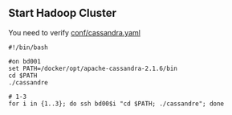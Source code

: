 ## Start Hadoop Cluster

You need to verify [conf/cassandra.yaml](/conf/cassandra/cassandra.yaml)

	#!/bin/bash
	
	#on bd001
	set PATH=/docker/opt/apache-cassandra-2.1.6/bin
	cd $PATH
	./cassandre
	
	# 1-3
	for i in {1..3}; do ssh bd00$i "cd $PATH; ./cassandre"; done
